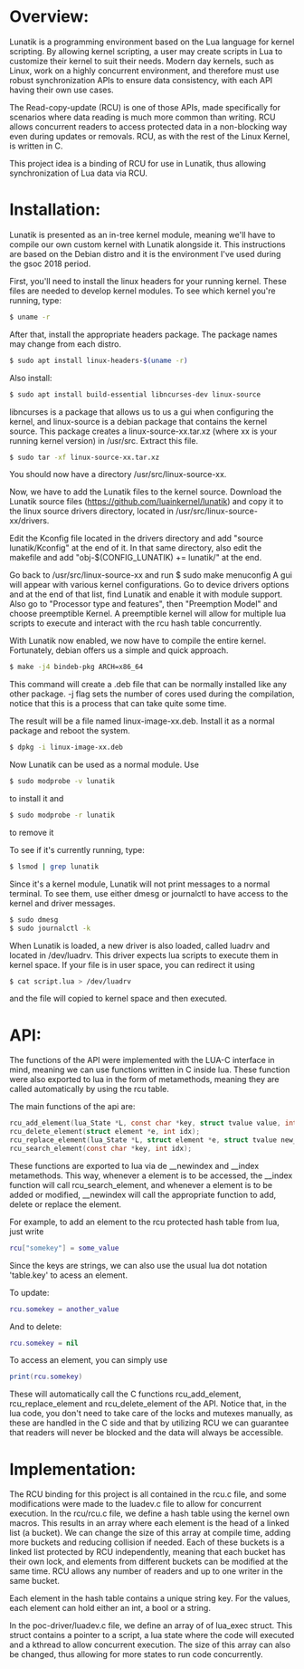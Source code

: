 # Overview:

Lunatik is a programming environment based on the Lua language for kernel scripting. By allowing kernel scripting, a user may create scripts in Lua to customize their kernel to suit their needs. Modern day kernels, such as Linux, work on a highly concurrent environment, and therefore must use robust synchronization APIs to ensure data consistency, with each API having their own use cases.

The Read-copy-update (RCU) is one of those APIs, made specifically for scenarios where data reading is much more common than writing. RCU allows concurrent readers to access protected data in a non-blocking way even during updates or removals. RCU, as with the rest of the Linux Kernel, is written in C.

This project idea is a binding of RCU for use in Lunatik, thus allowing synchronization of Lua data via RCU.

# Installation:

Lunatik is presented as an in-tree kernel module, meaning we'll have to compile our own custom kernel with Lunatik alongside it. This instructions are based on the Debian distro and it is the environment I've used during the gsoc 2018 period.

First, you'll need to install the linux headers for your running kernel. These files are needed to develop kernel modules. To see which kernel you're running, type:
```bash
$ uname -r
```

After that, install the appropriate headers package. The package names may change from each distro.
```bash
$ sudo apt install linux-headers-$(uname -r)
```

Also install:
```bash
$ sudo apt install build-essential libncurses-dev linux-source
```

libncurses is a package that allows us to us a gui when configuring the kernel, and linux-source is a debian package that contains the kernel source. This package creates a linux-source-xx.tar.xz (where xx is your running kernel version) in /usr/src. Extract this file.
```bash
$ sudo tar -xf linux-source-xx.tar.xz
```

You should now have a directory /usr/src/linux-source-xx.

Now, we have to add the Lunatik files to the kernel source. Download the Lunatik source files (https://github.com/luainkernel/lunatik) and copy it to the linux source drivers directory, located in /usr/src/linux-source-xx/drivers.

Edit the Kconfig file located in the drivers directory and add "source lunatik/Kconfig" at the end of it.
In that same directory, also edit the makefile and add "obj-$(CONFIG_LUNATIK) += lunatik/" at the end.

Go back to /usr/src/linux-source-xx and run $ sudo make menuconfig
A gui will appear with various kernel configurations. Go to device drivers options and at the end of that list, find Lunatik and enable it with module support.
Also go to "Processor type and features", then "Preemption Model" and choose preemptible Kernel.
A preemptible kernel will allow for multiple lua scripts to execute and interact with the rcu hash table concurrently.

With Lunatik now enabled, we now have to compile the entire kernel. Fortunately, debian offers us a simple and quick approach.
```bash
$ make -j4 bindeb-pkg ARCH=x86_64
```
This command will create a .deb file that can be normally installed like any other package.
-j flag sets the number of cores used during the compilation, notice that this is a process that can take quite some time.

The result will be a file named linux-image-xx.deb. Install it as a normal package and reboot the system.
```bash
$ dpkg -i linux-image-xx.deb
```

Now Lunatik can be used as a normal module. Use 
```bash 
$ sudo modprobe -v lunatik
``` 
to install it and
```bash
$ sudo modprobe -r lunatik
```
to remove it

To see if it's currently running, type:
```bash
$ lsmod | grep lunatik
```

Since it's a kernel module, Lunatik will not print messages to a normal terminal. To see them, use either dmesg or journalctl to have access to the kernel and driver messages.
```bash
$ sudo dmesg
$ sudo journalctl -k
```

When Lunatik is loaded, a new driver is also loaded, called luadrv and located in /dev/luadrv. This driver expects lua scripts to execute them in kernel space. If your file is in user space, you can redirect it using
```bash
$ cat script.lua > /dev/luadrv
```
and the file will copied to kernel space and then executed.

# API:

The functions of the API were implemented with the LUA-C interface in mind, meaning we can use functions written in C inside lua. These function were also exported to lua in the form of metamethods, meaning they are called automatically by using the rcu table.

The main functions of the api are:
```C
rcu_add_element(lua_State *L, const char *key, struct tvalue value, int idx);
rcu_delete_element(struct element *e, int idx);
rcu_replace_element(lua_State *L, struct element *e, struct tvalue new_value, int idx);
rcu_search_element(const char *key, int idx);
```
These functions are exported to lua via de __newindex and __index metamethods. This way, whenever a element is to be accessed, the __index function will call rcu_search_element, and whenever a element is to be added or modified, __newindex will call the appropriate function to add, delete or replace the element.

For example, to add an element to the rcu protected hash table from lua, just write
```lua
rcu["somekey"] = some_value
```
Since the keys are strings, we can also use the usual lua dot notation 'table.key' to acess an element.

To update:
```lua
rcu.somekey = another_value
```

And to delete:
```lua
rcu.somekey = nil
```

To access an element, you can simply use
```lua
print(rcu.somekey)
```

These will automatically call the C functions rcu_add_element, rcu_replace_element and rcu_delete_element of the API. Notice that, in the lua code, you don't need to take care of the locks and mutexes manually, as these are handled in the C side and that by utilizing RCU we can guarantee that readers will never be blocked and the data will always be accessible.

# Implementation:

The RCU binding for this project is all contained in the rcu.c file, and some modifications were made to the luadev.c file to allow for concurrent execution. In the rcu/rcu.c file, we define a hash table using the kernel own macros. This results in an array where each element is the head of a linked list (a bucket). We can change the size of this array at compile time, adding more buckets and reducing collision if needed. Each of these buckets is a linked list protected by RCU independently, meaning that each bucket has their own lock, and elements from different buckets can be modified at the same time. RCU allows any number of readers and up to one writer in the same bucket.

Each element in the hash table contains a unique string key. For the values, each element can hold either an int, a bool or a string.

In the poc-driver/luadev.c file, we define an array of of lua_exec struct. This struct contains a pointer to a script, a lua state where the code will executed and a kthread to allow concurrent execution. The size of this array can also be changed, thus allowing for more states to run code concurrently.
